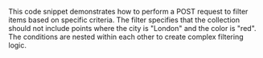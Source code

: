 This code snippet demonstrates how to perform a POST request to filter items based on specific criteria. The filter specifies that the collection should not include points where the city is "London" and the color is "red". The conditions are nested within each other to create complex filtering logic.